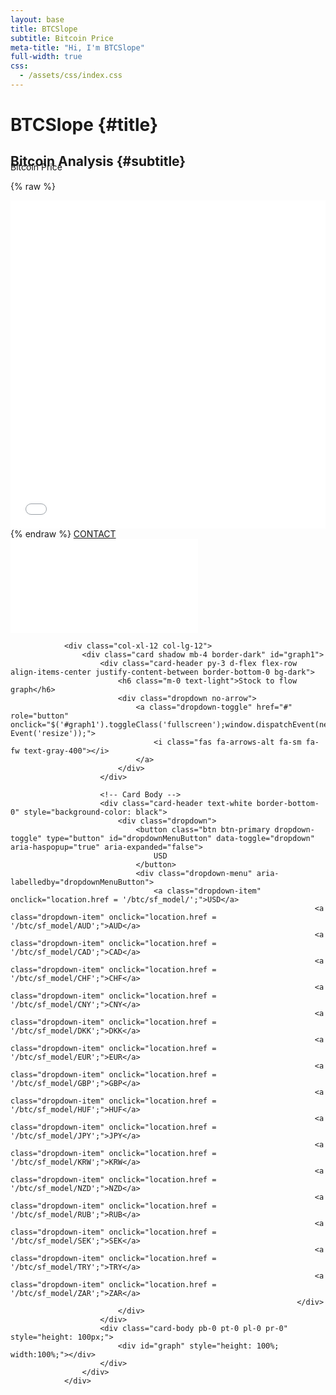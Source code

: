 ```yaml
---
layout: base
title: BTCSlope
subtitle: Bitcoin Price
meta-title: "Hi, I'm BTCSlope"
full-width: true
css:
  - /assets/css/index.css
---
```


<div id="header" markdown="1">

# BTCSlope {#title}

## Bitcoin Analysis {#subtitle}

</div>

<div id="main-sections" style="margin-top:-30px;">

<div id="services-out" class="page-section">
  <div id="services">
	<div class="section-title">Bitcoin Price</div>
	
  {% raw %}
  <iframe id="igraph" scrolling="no" style="border:none;" seamless="seamless" src="/plots/BTCPrice.html" height="525" width="100%"></iframe>
  {% endraw %}

  <a href="/contact" class="contact-me-btn actionbtn">
    <span class="far fa-envelope" aria-hidden="true"></span>
    CONTACT
  </a>
  
  </div>
</div>


<div class="embed-responsive embed-responsive-4by3">
  <iframe frameborder='0' scrolling='no' src='//plot.ly/~bluprince13/3.embed?autosize=true&link=false&modebar=false&width=100%' class="embed-responsive-item" style="border:none;" ></iframe>
</div>





<!-- Chart -->
				<div class="col-xl-12 col-lg-12">
					<div class="card shadow mb-4 border-dark" id="graph1">
						<div class="card-header py-3 d-flex flex-row align-items-center justify-content-between border-bottom-0 bg-dark">
							<h6 class="m-0 text-light">Stock to flow graph</h6>
							<div class="dropdown no-arrow">
								<a class="dropdown-toggle" href="#" role="button" onclick="$('#graph1').toggleClass('fullscreen');window.dispatchEvent(new Event('resize'));">
									<i class="fas fa-arrows-alt fa-sm fa-fw text-gray-400"></i>
								</a>
							</div>
						</div>
			
						<!-- Card Body -->
						<div class="card-header text-white border-bottom-0" style="background-color: black">
							<div class="dropdown">
								<button class="btn btn-primary dropdown-toggle" type="button" id="dropdownMenuButton" data-toggle="dropdown" aria-haspopup="true" aria-expanded="false">
    								USD
  								</button>
								<div class="dropdown-menu" aria-labelledby="dropdownMenuButton">
									<a class="dropdown-item" onclick="location.href = '/btc/sf_model/';">USD</a>
																		<a class="dropdown-item" onclick="location.href = '/btc/sf_model/AUD';">AUD</a>
																		<a class="dropdown-item" onclick="location.href = '/btc/sf_model/CAD';">CAD</a>
																		<a class="dropdown-item" onclick="location.href = '/btc/sf_model/CHF';">CHF</a>
																		<a class="dropdown-item" onclick="location.href = '/btc/sf_model/CNY';">CNY</a>
																		<a class="dropdown-item" onclick="location.href = '/btc/sf_model/DKK';">DKK</a>
																		<a class="dropdown-item" onclick="location.href = '/btc/sf_model/EUR';">EUR</a>
																		<a class="dropdown-item" onclick="location.href = '/btc/sf_model/GBP';">GBP</a>
																		<a class="dropdown-item" onclick="location.href = '/btc/sf_model/HUF';">HUF</a>
																		<a class="dropdown-item" onclick="location.href = '/btc/sf_model/JPY';">JPY</a>
																		<a class="dropdown-item" onclick="location.href = '/btc/sf_model/KRW';">KRW</a>
																		<a class="dropdown-item" onclick="location.href = '/btc/sf_model/NZD';">NZD</a>
																		<a class="dropdown-item" onclick="location.href = '/btc/sf_model/RUB';">RUB</a>
																		<a class="dropdown-item" onclick="location.href = '/btc/sf_model/SEK';">SEK</a>
																		<a class="dropdown-item" onclick="location.href = '/btc/sf_model/TRY';">TRY</a>
																		<a class="dropdown-item" onclick="location.href = '/btc/sf_model/ZAR';">ZAR</a>
																	</div>
							</div>
						</div>
						<div class="card-body pb-0 pt-0 pl-0 pr-0" style="height: 100px;">
							<div id="graph" style="height: 100%; width:100%;"></div>
						</div>
					</div>
				</div>








</div>
